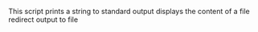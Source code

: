 This script prints a string to standard output
displays the content of a file
redirect output to file
